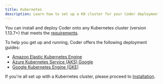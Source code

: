 ```yaml
---
title: Kubernetes
description: Learn how to set up a K8 cluster for your Coder deployment.
---
```


You can install and deploy Coder onto any Kubernetes cluster (version 1.13.7+)
that meets the [requirements](../requirements.md).

To help you get up and running, Coder offers the following deployment guides:

- [Amazon Elastic Kubernetes Engine](../kubernetes/aws.md)
- [Azure Kubernetes Service (AKS) Google](../kubernetes/azure.md)
- [Google Kubernetes Engine (GKE)](../kubernetes/google.md)

If you're all set up with a Kubernetes cluster, please proceed to
[Installation](../installation.md).
